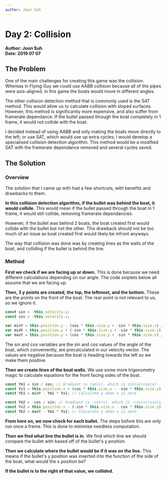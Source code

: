 ```yaml
---
author: Joon Suh
---
```

# Day 2: Collision
**Author: Joon Suh**  
**Date: 2019 07 07**

## The Problem
One of the main challenges for creating this game was the collision.  Whereas in Flying Guy we could use AABB collision because all of the pipes were axis-aligned, in this game the boats would move in different angles.

The other collision detection method that is commonly used is the SAT method.  This would allow us to calculate collision with sloped surfaces.  However, this method is significantly more expensive, and also suffer from framerate dependance.  If the bullet passed through the boat completely in 1 frame, it would not collide with the boat.

I decided instead of using AABB and only making the boats move directly to the left; or use SAT, which would use up extra cycles; I would develop a specialised collision detection algorithm.  This method would be a modified SAT with the framerate dependance removed and several cycles saved.

## The Solution
### Overview
The solution that I came up with had a few shortcuts, with benefits and drawbacks to them.

**In this collision detection algorithm, if the bullet was behind the boat, it would collide.**  This would mean if the bullet passed through the boat in 1 frame, it would still collide, removing framerate dependancies.  

However, if the bullet was behind 2 boats, the boat created first would collide with the bullet but not the other.  This drawback should not be too much of an issue as boat created first would likely be infront anyways.

The way that collision was done was by creating lines as the walls of the boat, and colliding if the bullet is behind the line.  

### Method
**First we check if we are facing up or down.**  This is done because we need different calculations depending on our angle.  The code sniplets below all assume that we are facing up.

**Then, 3 y points are created, the top, the leftmost, and the bottom.**  These are the points on the front of the boat.  The rear point is not relevant to us, so we ignore it.
```typescript
const sin = -this.velocity.y;
const cos = -this.velocity.x;

var minY = this.position.y - (cos * this.size.y + -sin * this.size.x) / 2;
var midY = this.position.y + (-cos * this.size.y + -sin * this.size.x) / 2;
var maxY = this.position.y + (cos * this.size.y + -sin * this.size.x) / 2;
```
The sin and cos variables are the sin and cos values of the angle of the boat, which conveniently, are precalculated in our velocity vector.  The values are negative because the boat is heading towards the left so we make them positive.  

**Then we create lines of the boat walls.**  We use some more trigonometry magic to calculate equations for the front facing sides of the boat.
```typescript
const Ym1 = sin / cos; // Gradient is tan(x), which is sin(x)/cos(x)
const Yx1 = this.position.x + (cos * this.size.x - -sin * this.size.y) / 2; // Get the x value of the top point 
const Yb1 = minY - Ym1 * Yx1; // Calculate y when x is zero 

const Ym2 = -cos / sin; // Gradient is -cot(x), which is -cos(x)/sin(x)
const Yx2 = this.position.x - (-sin * this.size.x - cos * this.size.y) / 2; // Get the x value of the bottom point
const Yb2 = maxY - Ym2 * Yx2; // Calculate y when x is zero 
```
**From here on, we now check for each bullet.** The steps before this are only run once a frame.  This is done to minimise needless computation.

**Then we find what line the bullet is in.** We find which line we should compare the bullet with based off of the bullet's y position.

**Then we calculate where the bullet would be if it was on the line.** This means if the bullet's y position was inserted into the function of the side of the boat, what would the x position be?

**If the bullet is to the right of that value, we collided.**

